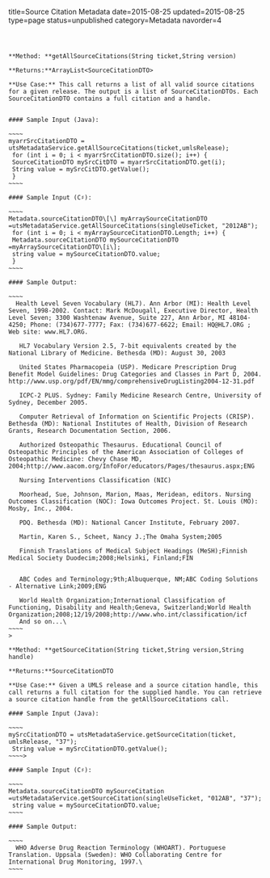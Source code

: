 title=Source Citation Metadata
date=2015-08-25
updated=2015-08-25
type=page
status=unpublished
category=Metadata
navorder=4
~~~~~~



**Method: **getAllSourceCitations(String ticket,String version)

**Returns:**ArrayList<SourceCitationDTO>

**Use Case:** This call returns a list of all valid source citations for a given release. The output is a list of SourceCitationDTOs. Each SourceCitationDTO contains a full citation and a handle.


#### Sample Input (Java):

~~~~
myarrSrcCitationDTO = utsMetadataService.getAllSourceCitations(ticket,umlsRelease);
 for (int i = 0; i < myarrSrcCitationDTO.size(); i++) {
 SourceCitationDTO mySrcCitDTO = myarrSrcCitationDTO.get(i);
 String value = mySrcCitDTO.getValue();
 }
~~~~

#### Sample Input (C♯):

~~~~
Metadata.sourceCitationDTO\[\] myArraySourceCitationDTO =utsMetadataService.getAllSourceCitations(singleUseTicket, "2012AB");
 for (int i = 0; i < myArraySourceCitationDTO.Length; i++) {
 Metadata.sourceCitationDTO mySourceCitationDTO =myArraySourceCitationDTO\[i\];
 string value = mySourceCitationDTO.value;
 }
~~~~

#### Sample Output:

~~~~
  Health Level Seven Vocabulary (HL7). Ann Arbor (MI): Health Level Seven, 1998-2002. Contact: Mark McDougall, Executive Director, Health Level Seven; 3300 Washtenaw Avenue, Suite 227, Ann Arbor, MI 48104-4250; Phone: (734)677-7777; Fax: (734)677-6622; Email: HQ@HL7.ORG ; Web site: www.HL7.ORG.
  
   HL7 Vocabulary Version 2.5, 7-bit equivalents created by the National Library of Medicine. Bethesda (MD): August 30, 2003
  
   United States Pharmacopeia (USP). Medicare Prescription Drug Benefit Model Guidelines: Drug Categories and Classes in Part D, 2004. http://www.usp.org/pdf/EN/mmg/comprehensiveDrugListing2004-12-31.pdf
  
   ICPC-2 PLUS. Sydney: Family Medicine Research Centre, University of Sydney, December 2005.
  
   Computer Retrieval of Information on Scientific Projects (CRISP). Bethesda (MD): National Institutes of Health, Division of Research Grants, Research Documentation Section, 2006.
  
   Authorized Osteopathic Thesaurus. Educational Council of Osteopathic Principles of the American Association of Colleges of Osteopathic Medicine: Chevy Chase MD, 2004;http://www.aacom.org/InfoFor/educators/Pages/thesaurus.aspx;ENG
  
   Nursing Interventions Classification (NIC)
  
   Moorhead, Sue, Johnson, Marion, Maas, Meridean, editors. Nursing Outcomes Classification (NOC): Iowa Outcomes Project. St. Louis (MO): Mosby, Inc., 2004.
  
   PDQ. Bethesda (MD): National Cancer Institute, February 2007.
  
   Martin, Karen S., Scheet, Nancy J.;The Omaha System;2005
  
   Finnish Translations of Medical Subject Headings (MeSH);Finnish Medical Society Duodecim;2008;Helsinki, Finland;FIN
  
  
   ABC Codes and Terminology;9th;Albuquerque, NM;ABC Coding Solutions - Alternative Link;2009;ENG
  
   World Health Organization;International Classification of Functioning, Disability and Health;Geneva, Switzerland;World Health Organization;2008;12/19/2008;http://www.who.int/classification/icf
   And so on...\
~~~~
>

**Method: **getSourceCitation(String ticket,String version,String handle)

**Returns:**SourceCitationDTO

**Use Case:** Given a UMLS release and a source citation handle, this call returns a full citation for the supplied handle. You can retrieve a source citation handle from the getAllSourceCitations call.

#### Sample Input (Java):

~~~~
mySrcCitationDTO = utsMetadataService.getSourceCitation(ticket, umlsRelease, "37");
 String value = mySrcCitationDTO.getValue();
~~~~>

#### Sample Input (C♯):

~~~~
Metadata.sourceCitationDTO mySourceCitation =utsMetadataService.getSourceCitation(singleUseTicket, "012AB", "37");
 string value = mySourceCitationDTO.value;
~~~~

#### Sample Output:

~~~~
  WHO Adverse Drug Reaction Terminology (WHOART). Portuguese Translation. Uppsala (Sweden): WHO Collaborating Centre for International Drug Monitoring, 1997.\
~~~~
